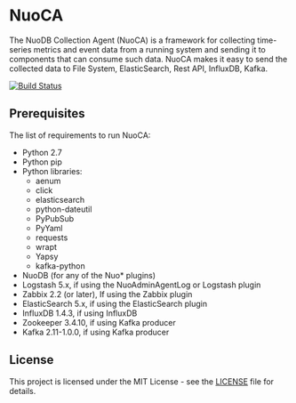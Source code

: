 # NuoCA
The NuoDB Collection Agent (NuoCA) is a framework for collecting time-series metrics and event data from a running system and sending it to components that can consume such data. NuoCA makes it easy to send the collected data to File System, ElasticSearch, Rest API, InfluxDB, Kafka.

[![Build Status](https://travis-ci.org/nuodb/nuoca.svg?branch=master)](https://travis-ci.org/nuodb/nuoca)

## Prerequisites
The list of requirements to run NuoCA:
* Python 2.7
* Python pip
* Python libraries:
    * aenum
    * click
    * elasticsearch
    * python-dateutil
    * PyPubSub
    * PyYaml
    * requests
    * wrapt
    * Yapsy
    * kafka-python
* NuoDB (for any of the Nuo* plugins)
* Logstash 5.x, if using the NuoAdminAgentLog or Logstash plugin
* Zabbix 2.2 (or later),  If using the Zabbix plugin
* ElasticSearch 5.x, if using the ElasticSearch plugin
* InfluxDB 1.4.3, if using InfluxDB
* Zookeeper 3.4.10, if using Kafka producer
* Kafka 2.11-1.0.0, if using Kafka producer

## License
This project is licensed under the MIT License - see the [LICENSE](LICENSE) file for details.